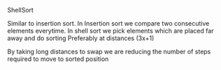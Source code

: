 ShellSort


Similar to insertion sort.
In Insertion sort we compare two consecutive elements everytime.
In shell sort we pick elements which are placed far away and do sorting
Preferably at distances (3x+1)

By taking long distances to swap we are reducing the number of steps required to move
to sorted position